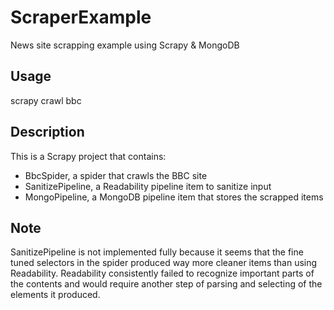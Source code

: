# ScraperExample
News site scrapping example using Scrapy &amp; MongoDB

## Usage
scrapy crawl bbc

## Description
This is a Scrapy project that contains:
- BbcSpider, a spider that crawls the BBC site
- SanitizePipeline, a Readability pipeline item to sanitize input
- MongoPipeline, a MongoDB pipeline item that stores the scrapped items

## Note
SanitizePipeline is not implemented fully because it seems that the fine tuned selectors in the spider produced way more cleaner items than using Readability. Readability consistently failed to recognize important parts of the contents and would require another step of parsing and selecting of the elements it produced. 
